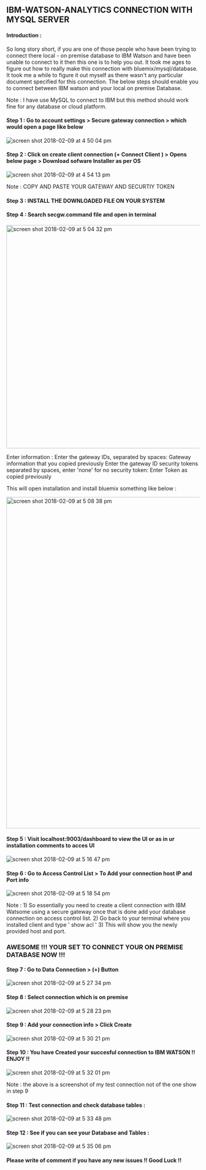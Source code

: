 ## IBM-WATSON-ANALYTICS CONNECTION WITH MYSQL SERVER

#### Introduction : 
So long story short, if you are one of those people who have been trying to connect there local - on premise database to IBM Watson and have been unable to connect to it then this one is to help you out.
It took me ages to figure out how to really make this connection with bluemix/mysql/database. It took me a while to figure it out myself as there wasn't any particular document specified for this connection.
The below steps should enable you to connect between IBM watson and your local on premise Database. 

Note : I have use MySQL to connect to IBM but this method should work fine for any database or cloud platform. 

#### Step 1 : Go to account settings > Secure gateway connection > which would open a page like below 

![screen shot 2018-02-09 at 4 50 04 pm](https://user-images.githubusercontent.com/30907520/36053903-567d44b4-0db9-11e8-8546-7f94d2ee496a.png)

#### Step 2 : Click on create client connection (+ Connect Client ) > Opens below page > Download sofware Installer as per OS

![screen shot 2018-02-09 at 4 54 13 pm](https://user-images.githubusercontent.com/30907520/36054187-9d0ae214-0dba-11e8-84e2-38851a305f4c.png)

Note : COPY AND PASTE YOUR GATEWAY AND SECURTIY TOKEN 

#### Step 3 : INSTALL THE DOWNLOADED FILE ON YOUR SYSTEM

#### Step 4 : Search secgw.command file and open in terminal 

<img width="583" alt="screen shot 2018-02-09 at 5 04 32 pm" src="https://user-images.githubusercontent.com/30907520/36054323-55e25d12-0dbb-11e8-89b1-ed3af3a2a0da.png">

Enter information : 
Enter the gateway IDs, separated by spaces: Gateway information that you copied previously 
Enter the gateway ID security tokens separated by spaces, enter 'none' for no security token: Enter Token as copied previously 

This will open installation and install bluemix something like below : 

<img width="865" alt="screen shot 2018-02-09 at 5 08 38 pm" src="https://user-images.githubusercontent.com/30907520/36054538-abc42764-0dbc-11e8-8a68-f92d1d8718db.png">

#### Step 5 : Visit localhost:9003/dashboard to view the UI or as in ur installation comments to acces UI 

![screen shot 2018-02-09 at 5 16 47 pm](https://user-images.githubusercontent.com/30907520/36054637-24800240-0dbd-11e8-9cea-33ece634d54d.png)

#### Step 6 : Go to Access Control List > To Add your connection host IP and Port info

![screen shot 2018-02-09 at 5 18 54 pm](https://user-images.githubusercontent.com/30907520/36054673-551a746c-0dbd-11e8-8a12-da1221446bd2.png)

Note : 1) So essentially you need to create a client connection with IBM Watsome using a secure gateway once that is done add your database connection on access control list. 
       2) Go back to your terminal where you installed client and type ' show acl ' 
       3) This will show you the newly provided host and port. 

### AWESOME !!! YOUR SET TO CONNECT YOUR ON PREMISE DATABASE NOW !!!

#### Step 7 : Go to Data Connection > (+) Button 

![screen shot 2018-02-09 at 5 27 34 pm](https://user-images.githubusercontent.com/30907520/36054903-8cbe570c-0dbe-11e8-8255-543d003cb731.png)

#### Step 8 : Select connection which is on premise

![screen shot 2018-02-09 at 5 28 23 pm](https://user-images.githubusercontent.com/30907520/36054925-a7c4d2d8-0dbe-11e8-86e1-befdb2b12a72.png)

#### Step 9 : Add your connection info > Click Create 

![screen shot 2018-02-09 at 5 30 21 pm](https://user-images.githubusercontent.com/30907520/36054993-fcf6d530-0dbe-11e8-967c-01496406bfb7.png)

#### Step 10 : You have Created your succesful connection to IBM WATSON !! ENJOY !! 

![screen shot 2018-02-09 at 5 32 01 pm](https://user-images.githubusercontent.com/30907520/36055015-2a7f1a76-0dbf-11e8-819c-2389209c4a70.png)

Note : the above is a screenshot of my test connection not of the one show in step 9

#### Step 11 : Test connection and check database tables : 

![screen shot 2018-02-09 at 5 33 48 pm](https://user-images.githubusercontent.com/30907520/36055073-7cabb46c-0dbf-11e8-94d5-4fef3b14be0e.png)

#### Step 12 : See if you can see your Database and Tables : 

![screen shot 2018-02-09 at 5 35 06 pm](https://user-images.githubusercontent.com/30907520/36055098-a9341f42-0dbf-11e8-8a06-54ef984ed33e.png)

#### Please write of comment if you have any new issues !! Good Luck !! 

